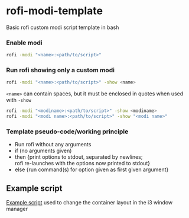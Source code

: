 # rofi-modi-template
Basic rofi custom modi script template in bash

### Enable modi
```bash
rofi -modi "<name>:<path/to/script>"
```
### Run rofi showing only a custom modi
```bash
rofi -modi "<name>:<path/to/script>" -show <name>
```
```<name>``` can contain spaces, but it must be enclosed in quotes when used with ```-show```
```bash
rofi -modi "<modiname>:<path/to/script>" -show <modiname>
rofi -modi "<modi name>:<path/to/script>" -show "<modi name>"
```
### Template pseudo-code/working principle
- Run rofi without any arguments
- if (no arguments given)
- then {print options to stdout, separated by newlines;  
rofi re-launches with the options now printed to stdout}
- else {run command(s) for option given as first given argument}

## Example script
[Example script](https://github.com/marcelolcabral/rofi-modi-template/blob/master/window-layout.sh) used to change the container layout in the i3 window manager
